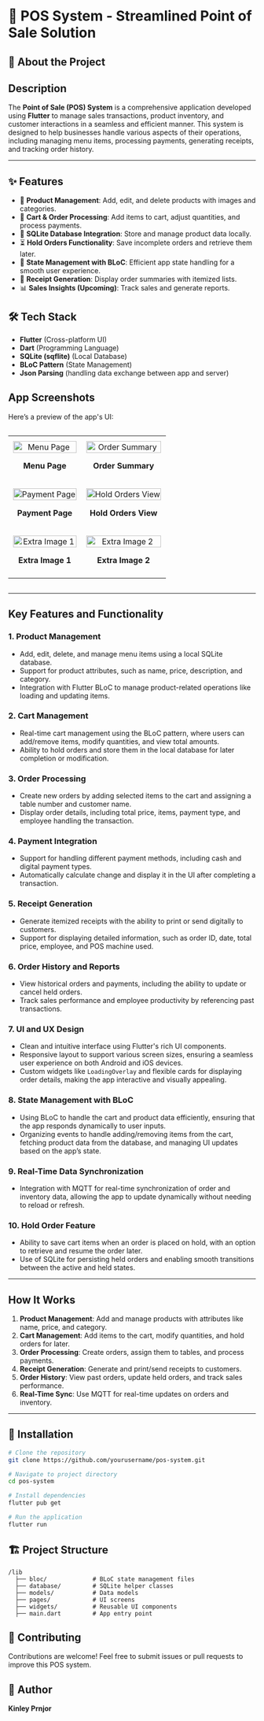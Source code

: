 # 🛒 POS System - Streamlined Point of Sale Solution

## 🚀 About the Project

## Description
The **Point of Sale (POS) System** is a comprehensive application developed using **Flutter** to manage sales transactions, product inventory, and customer interactions in a seamless and efficient manner. This system is designed to help businesses handle various aspects of their operations, including managing menu items, processing payments, generating receipts, and tracking order history.

---

## ✨ Features

- 📌 **Product Management**: Add, edit, and delete products with images and categories.
- 🛒 **Cart & Order Processing**: Add items to cart, adjust quantities, and process payments.
- 💾 **SQLite Database Integration**: Store and manage product data locally.
- ⏳ **Hold Orders Functionality**: Save incomplete orders and retrieve them later.
- 🔄 **State Management with BLoC**: Efficient app state handling for a smooth user experience.
- 📑 **Receipt Generation**: Display order summaries with itemized lists.
- 📊 **Sales Insights (Upcoming)**: Track sales and generate reports.

## 🛠️ Tech Stack

- **Flutter** (Cross-platform UI)
- **Dart** (Programming Language)
- **SQLite (sqflite)** (Local Database)
- **BLoC Pattern** (State Management)
- **Json Parsing** (handling data exchange between app and server)

## App Screenshots

Here’s a preview of the app's UI:

<div style="display: flex; justify-content: center;">
  <table style="width: 100%; border-collapse: collapse;">
    <tr>
      <td style="text-align: center; padding: 10px;">
        <img src="https://github.com/user-attachments/assets/839e186e-aa15-42ba-850b-8709b3eea187" alt="Menu Page" style="width: 100%; max-width: 500px;">
        <p><b>Menu Page</b></p>
      </td>
      <td style="text-align: center; padding: 10px;">
        <img src="https://github.com/user-attachments/assets/557c50cd-82f0-4d25-8e00-836ee5e23bd2" alt="Order Summary" style="width: 100%; max-width: 500px;">
        <p><b>Order Summary</b></p>
      </td>
    </tr>
    <tr>
      <td style="text-align: center; padding: 10px;">
        <img src="https://github.com/user-attachments/assets/bf33c9b6-4836-4671-a012-13af8cc59983" alt="Payment Page" style="width: 100%; max-width: 500px;">
        <p><b>Payment Page</b></p>
      </td>
      <td style="text-align: center; padding: 10px;">
        <img src="https://github.com/user-attachments/assets/31946f91-db01-4c26-890d-aeb8bd48655d" alt="Hold Orders View" style="width: 100%; max-width: 500px;">
        <p><b>Hold Orders View</b></p>
      </td>
    </tr>
    <tr>
      <td style="text-align: center; padding: 10px;">
        <img src="https://github.com/user-attachments/assets/4e6d1f6c-51b7-493c-8ca3-a91474808218" alt="Extra Image 1" style="width: 100%; max-width: 500px;">
        <p><b>Extra Image 1</b></p>
      </td>
      <td style="text-align: center; padding: 10px;">
        <img src="https://github.com/user-attachments/assets/1f1cc6b1-0c52-4f0c-871d-b1a699266fad" alt="Extra Image 2" style="width: 100%; max-width: 500px;">
        <p><b>Extra Image 2</b></p>
      </td>
    </tr>
  </table>
</div>

---

## Key Features and Functionality

### 1. **Product Management**
- Add, edit, delete, and manage menu items using a local SQLite database.
- Support for product attributes, such as name, price, description, and category.
- Integration with Flutter BLoC to manage product-related operations like loading and updating items.

### 2. **Cart Management**
- Real-time cart management using the BLoC pattern, where users can add/remove items, modify quantities, and view total amounts.
- Ability to hold orders and store them in the local database for later completion or modification.

### 3. **Order Processing**
- Create new orders by adding selected items to the cart and assigning a table number and customer name.
- Display order details, including total price, items, payment type, and employee handling the transaction.

### 4. **Payment Integration**
- Support for handling different payment methods, including cash and digital payment types.
- Automatically calculate change and display it in the UI after completing a transaction.

### 5. **Receipt Generation**
- Generate itemized receipts with the ability to print or send digitally to customers.
- Support for displaying detailed information, such as order ID, date, total price, employee, and POS machine used.

### 6. **Order History and Reports**
- View historical orders and payments, including the ability to update or cancel held orders.
- Track sales performance and employee productivity by referencing past transactions.

### 7. **UI and UX Design**
- Clean and intuitive interface using Flutter's rich UI components.
- Responsive layout to support various screen sizes, ensuring a seamless user experience on both Android and iOS devices.
- Custom widgets like `LoadingOverlay` and flexible cards for displaying order details, making the app interactive and visually appealing.

### 8. **State Management with BLoC**
- Using BLoC to handle the cart and product data efficiently, ensuring that the app responds dynamically to user inputs.
- Organizing events to handle adding/removing items from the cart, fetching product data from the database, and managing UI updates based on the app’s state.

### 9. **Real-Time Data Synchronization**
- Integration with MQTT for real-time synchronization of order and inventory data, allowing the app to update dynamically without needing to reload or refresh.

### 10. **Hold Order Feature**
- Ability to save cart items when an order is placed on hold, with an option to retrieve and resume the order later.
- Use of SQLite for persisting held orders and enabling smooth transitions between the active and held states.

---

## How It Works
1. **Product Management**: Add and manage products with attributes like name, price, and category.
2. **Cart Management**: Add items to the cart, modify quantities, and hold orders for later.
3. **Order Processing**: Create orders, assign them to tables, and process payments.
4. **Receipt Generation**: Generate and print/send receipts to customers.
5. **Order History**: View past orders, update held orders, and track sales performance.
6. **Real-Time Sync**: Use MQTT for real-time updates on orders and inventory.

---

## 🔧 Installation

```sh
# Clone the repository
git clone https://github.com/yourusername/pos-system.git

# Navigate to project directory
cd pos-system

# Install dependencies
flutter pub get

# Run the application
flutter run
```

## 🏗️ Project Structure

```plaintext
/lib
  ├── bloc/             # BLoC state management files
  ├── database/         # SQLite helper classes
  ├── models/           # Data models
  ├── pages/            # UI screens
  ├── widgets/          # Reusable UI components
  ├── main.dart         # App entry point
```

## 📌 Contributing

Contributions are welcome! Feel free to submit issues or pull requests to improve this POS system.

## 📜 Author

**Kinley Prnjor**




